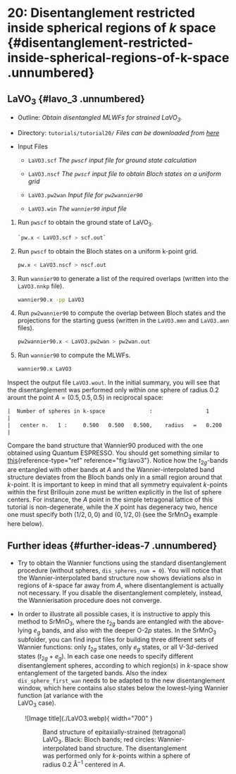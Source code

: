 # 20: Disentanglement restricted inside spherical regions of $k$ space {#disentanglement-restricted-inside-spherical-regions-of-k-space .unnumbered}

## LaVO$_3$ {#lavo_3 .unnumbered}

-   Outline: *Obtain disentangled MLWFs for strained LaVO$_3$.*

-   Directory: `tutorials/tutorial20/` *Files can be downloaded from [here](https://github.com/wannier-developers/wannier90/tree/develop/tutorials/tutorial20)*

-   Input Files

    -    `LaVO3.scf` *The `pwscf` input file for ground
        state calculation*

    -    `LaVO3.nscf` *The `pwscf` input file to obtain
        Bloch states on a uniform grid*

    -    `LaV03.pw2wan` *Input file for `pw2wannier90`*

    -    `LaVO3.win` *The `wannier90` input file*

1.  Run `pwscf` to obtain the ground state of LaVO$_3$.

    ```bash title="Terminal"
    `pw.x < LaVO3.scf > scf.out`

2.  Run `pwscf` to obtain the Bloch states on a uniform
    k-point grid.

    ```bash title="Terminal"
    pw.x < LaVO3.nscf > nscf.out
    ```

3.  Run `wannier90` to generate a list of the required overlaps (written
    into the `LaVO3.nnkp` file).

    ```bash title="Terminal"
    wannier90.x -pp LaVO3
    ```

4.  Run `pw2wannier90` to compute the overlap between Bloch states and
    the projections for the starting guess (written in the `LaVO3.mmn`
    and `LaVO3.amn` files).

    ```bash title="Terminal"
    pw2wannier90.x < LaVO3.pw2wan > pw2wan.out
    ```

5.  Run `wannier90` to compute the MLWFs.

    ```bash title="Terminal"
    wannier90.x LaVO3
    ``` 

Inspect the output file `LaVO3.wout`. In the initial summary, you will
see that the disentanglement was performed only within one sphere of
radius 0.2 arount the point $A=(0.5, 0.5, 0.5)$ in reciprocal space:

```vi title="Output file"
|  Number of spheres in k-space              :                 1             |
|   center n.   1 :     0.500   0.500   0.500,    radius   =   0.200         |
```

Compare the band structure that Wannier90 produced with the one obtained
using Quantum ESPRESSO. You should get something similar to
[this](#fig:lavo3){reference-type="ref" reference="fig:lavo3"}. Notice
how the $t_{2g}$-bands are entangled with other bands at $A$ and the
Wannier-interpolated band structure deviates from the Bloch bands only
in a small region around that $k$-point. It is important to keep in mind
that all symmetry equivalent $k$-points within the first Brillouin zone
must be written explicitly in the list of sphere centers. For instance,
the $A$ point in the simple tetragonal lattice of this tutorial is
non-degenerate, while the $X$ point has degeneracy two, hence one must
specify both $(1/2,0,0)$ and $(0,1/2,0)$ (see the SrMnO$_3$ example here
below).

## Further ideas {#further-ideas-7 .unnumbered}

-   Try to obtain the Wannier functions using the standard
disentanglement procedure (without spheres, `dis_spheres_num = 0`).
You will notice that the Wannier-interpolated band structure now
shows deviations also in regions of $k$-space far away from $A$,
where disentanglement is actually not necessary. If you disable the
disentanglement completely, instead, the Wannierisation procedure
does not converge.

-   In order to illustrate all possible cases, it is instructive to
apply this method to SrMnO$_3$, where the $t_{2g}$ bands are
entangled with the above-lying $e_g$ bands, and also with the deeper
O-$2p$ states. In the SrMnO$_3$ subfolder, you can find input files
for building three different sets of Wannier functions: only
$t_{2g}$ states, only $e_g$ states, or all V-$3d$-derived states
($t_{2g} + e_g$). In each case one needs to specify different
disentanglement spheres, according to which region(s) in $k$-space
show entanglement of the targeted bands. Also the index
`dis_sphere_first_wan` needs to be adapted to the new
disentanglement window, which here contains also states below the
lowest-lying Wannier function (at variance with the<br> LaVO$_3$ case).



<figure markdown="span">
![Image title](./LaVO3.webp){ width="700" }
<figure id="fig:lavo3">
<figcaption> Band structure of epitaxially-strained (tetragonal)
LaVO<sub>3</sub>. Black: Bloch bands;
red circles: Wannier-interpolated band structure. The disentanglement
was performed only for <em>k</em>-points within a sphere of radius
0.2 &#8491<sup>−1</sup> centered in <em>A</em>.</figcaption>
</figure>


